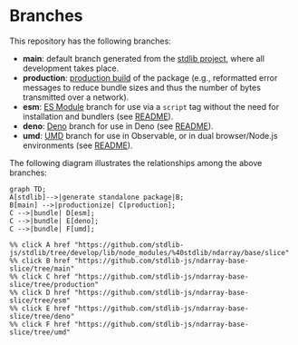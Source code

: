 <!--

@license Apache-2.0

Copyright (c) 2022 The Stdlib Authors.

Licensed under the Apache License, Version 2.0 (the "License");
you may not use this file except in compliance with the License.
You may obtain a copy of the License at

    http://www.apache.org/licenses/LICENSE-2.0

Unless required by applicable law or agreed to in writing, software
distributed under the License is distributed on an "AS IS" BASIS,
WITHOUT WARRANTIES OR CONDITIONS OF ANY KIND, either express or implied.
See the License for the specific language governing permissions and
limitations under the License.

-->

# Branches

This repository has the following branches:

-   **main**: default branch generated from the [stdlib project][stdlib-url], where all development takes place.
-   **production**: [production build][production-url] of the package (e.g., reformatted error messages to reduce bundle sizes and thus the number of bytes transmitted over a network).
-   **esm**: [ES Module][esm-url] branch for use via a `script` tag without the need for installation and bundlers (see [README][esm-readme]).
-   **deno**: [Deno][deno-url] branch for use in Deno (see [README][deno-readme]).
-   **umd**: [UMD][umd-url] branch for use in Observable, or in dual browser/Node.js environments (see [README][umd-readme]).

The following diagram illustrates the relationships among the above branches:

```mermaid
graph TD;
A[stdlib]-->|generate standalone package|B;
B[main] -->|productionize| C[production];
C -->|bundle| D[esm];
C -->|bundle| E[deno];
C -->|bundle| F[umd];

%% click A href "https://github.com/stdlib-js/stdlib/tree/develop/lib/node_modules/%40stdlib/ndarray/base/slice"
%% click B href "https://github.com/stdlib-js/ndarray-base-slice/tree/main"
%% click C href "https://github.com/stdlib-js/ndarray-base-slice/tree/production"
%% click D href "https://github.com/stdlib-js/ndarray-base-slice/tree/esm"
%% click E href "https://github.com/stdlib-js/ndarray-base-slice/tree/deno"
%% click F href "https://github.com/stdlib-js/ndarray-base-slice/tree/umd"
```

[stdlib-url]: https://github.com/stdlib-js/stdlib/tree/develop/lib/node_modules/%40stdlib/ndarray/base/slice
[production-url]: https://github.com/stdlib-js/ndarray-base-slice/tree/production
[deno-url]: https://github.com/stdlib-js/ndarray-base-slice/tree/deno
[deno-readme]: https://github.com/stdlib-js/ndarray-base-slice/blob/deno/README.md
[umd-url]: https://github.com/stdlib-js/ndarray-base-slice/tree/umd
[umd-readme]: https://github.com/stdlib-js/ndarray-base-slice/blob/umd/README.md
[esm-url]: https://github.com/stdlib-js/ndarray-base-slice/tree/esm
[esm-readme]: https://github.com/stdlib-js/ndarray-base-slice/blob/esm/README.md